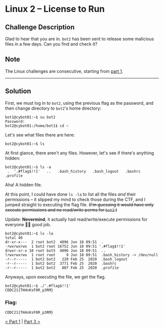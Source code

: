# Linux 2 – License to Run

## Challenge Description
Glad to hear that you are in. `bot2` has been sent to release some malicious files in a few days. Can you find and check it? 		

## Note
The Linux challenges are consecutive, starting from [part 1](../1%20-%20Lock%20and%20Key).

---
## Solution
First, we must log in to `bot2`, using the previous flag as the password, and then change directory to `bot2`'s home directory:
```
bot1@cybot01:~$ su bot2
Password:
bot2@cybot01:/home/bot1$ cd ~
```

Let's see what files there are here:
```
bot2@cybot01:~$ ls
```

At first glance, there aren't any files. However, let's see if there's anything hidden:
```
bot2@cybot01:~$ ls -a
 .  '.#flag$!!1'   ..   .bash_history   .bash_logout   .bashrc   .profile     
```

Aha! A hidden file.

At this point, I could have done `ls -la` to list all the files *and* their permissions – it slipped my mind to check those during the CTF, and I jumped straight to executing the flag file. ~~(I'm guessing it would have only execute permissions and no read/write perms for `bot2`.)~~

Update: **Nevermind**, it actually had read/write/execute permissions for everyone 🤦‍♂️ good job.

```
bot2@cybot01:~$ ls -la
total 40
dr-xr-x---  2 root bot2  4096 Jun 18 09:51  .
-rwxrwxrwx  1 bot2 root 16752 Jun 18 09:51 '.#flag$!!1'
drwxr-xr-x 10 root bot5  4096 Jun 18 09:51  ..
lrwxrwxrwx  1 root root     9 Jun 18 09:51  .bash_history -> /dev/null
-r--r-----  1 bot2 bot2   220 Feb 25  2020  .bash_logout
-r--r-----  1 bot2 bot2  3771 Feb 25  2020  .bashrc
-r--r-----  1 bot2 bot2   807 Feb 25  2020  .profile
```

Anyways, upon executing the file, we get the flag.

```
bot2@cybot01:~$ ./'.#flag$!!1' 
CDDC21{TH4nKsF0R_p3RM}
```

### Flag:
```
CDDC21{TH4nKsF0R_p3RM}
```

[< Part 1](../1%20-%20Lock%20and%20Key) | [Part 3 >](../3%20-%20Historian)
